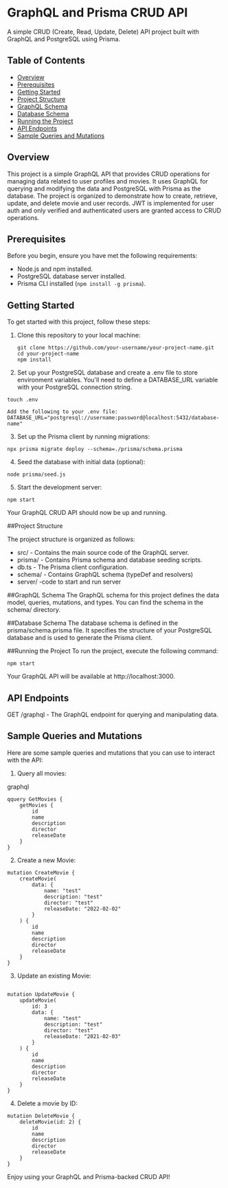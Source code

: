 # GraphQL and Prisma CRUD API

A simple CRUD (Create, Read, Update, Delete) API project built with GraphQL and PostgreSQL using Prisma.

## Table of Contents

- [Overview](#overview)
- [Prerequisites](#prerequisites)
- [Getting Started](#getting-started)
- [Project Structure](#project-structure)
- [GraphQL Schema](#graphql-schema)
- [Database Schema](#database-schema)
- [Running the Project](#running-the-project)
- [API Endpoints](#api-endpoints)
- [Sample Queries and Mutations](#sample-queries-and-mutations)


## Overview

This project is a simple GraphQL API that provides CRUD operations for managing data related to user profiles and movies. It uses GraphQL for querying and modifying the data and PostgreSQL with Prisma as the database. The project is organized to demonstrate how to create, retrieve, update, and delete movie and user records. JWT is implemented for user auth and only verified and authenticated users are granted access to CRUD operations.

## Prerequisites

Before you begin, ensure you have met the following requirements:

- Node.js and npm installed.
- PostgreSQL database server installed.
- Prisma CLI installed (`npm install -g prisma`).

## Getting Started

To get started with this project, follow these steps:

1. Clone this repository to your local machine:

   ```shell
   git clone https://github.com/your-username/your-project-name.git
   cd your-project-name
   npm install

2. Set up your PostgreSQL database and create a .env file to store environment variables. You'll need to define a DATABASE_URL variable with your PostgreSQL connection string.
  ```shell
  touch .env

  Add the following to your .env file:
  DATABASE_URL="postgresql://username:password@localhost:5432/database-name"
```
3. Set up the Prisma client by running migrations:

```shell
npx prisma migrate deploy --schema=./prisma/schema.prisma
```

4. Seed the database with initial data (optional):
```shell
node prisma/seed.js
```

5. Start the development server:
```shell
npm start
```

Your GraphQL CRUD API should now be up and running.

##Project Structure

The project structure is organized as follows:

- src/ - Contains the main source code of the GraphQL server.
- prisma/ - Contains Prisma schema and database seeding scripts.
- db.ts - The Prisma client configuration.
- schema/ - Contains GraphQL schema (typeDef and resolvers)
- server/ -code to start and run server
  
##GraphQL Schema
The GraphQL schema for this project defines the data model, queries, mutations, and types. You can find the schema in the schema/ directory.

##Database Schema
The database schema is defined in the prisma/schema.prisma file. It specifies the structure of your PostgreSQL database and is used to generate the Prisma client.

##Running the Project
To run the project, execute the following command:

```shell
npm start
```

Your GraphQL API will be available at http://localhost:3000.

## API Endpoints
GET /graphql - The GraphQL endpoint for querying and manipulating data.

## Sample Queries and Mutations
Here are some sample queries and mutations that you can use to interact with the API:

1. Query all movies:

graphql

```shell
qquery GetMovies {
    getMovies {
        id
        name
        description
        director
        releaseDate
    }
}
```

2. Create a new Movie:
   
```shell
mutation CreateMovie {
    createMovie(
        data: {
            name: "test"
            description: "test"
            director: "test"
            releaseDate: "2022-02-02"
        }
    ) {
        id
        name
        description
        director
        releaseDate
    }
}
```

3. Update an existing Movie:

```shell

mutation UpdateMovie {
    updateMovie(
        id: 3
        data: {
            name: "test"
            description: "test"
            director: "test"
            releaseDate: "2021-02-03"
        }
    ) {
        id
        name
        description
        director
        releaseDate
    }
}
```

4. Delete a movie by ID:

```shell
mutation DeleteMovie {
    deleteMovie(id: 2) {
        id
        name
        description
        director
        releaseDate
    }
}
```


Enjoy using your GraphQL and Prisma-backed CRUD API!
